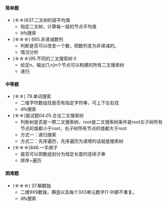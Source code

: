 #### 简单题
- (☆☆)637.二叉树的层平均值
    - 指定二叉树，计算每一层的节点平均值
    - bfs搜索
- (☆☆☆) 665.非递减数列
    - 判断是否可以改变一个数，把数列变为非递减的。
    - 情况分析
- (☆☆☆)95.不同的二叉搜索树 II
    - 给定n，输出\[1,n\]n个节点可以构建的所有二叉搜索树
    - 递归

#### 中等题
- (☆☆) 79.单词搜索
    - 二维字符数组找是否有指定字符串，可上下左右找
    - dfs搜索
- (☆☆)面试题04.05.合法二叉搜索树
    - 判断树是否是一颗二叉搜索树，root是二叉搜索树条件是root左子树所有节点的值都小于root，右子树所有节点的值都大于root
    - 方式一：递归搜索
    - 方式二：先序遍历，先序遍历为递增的话就是搜索树
- (☆☆☆)846.一手顺子
    - 是否可以把数组划分为规定长度的连续子串
    - 排序+遍历
    


#### 困难题
- (☆☆☆) 37.解数独
    - 二维9X9数独，横竖以及每个3X3单元数字(1-9)都不重复。
    - dfs搜索